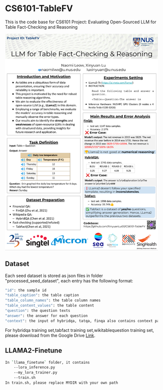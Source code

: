 # CS6101-TableFV
This is the code base for CS6101 Project: Evaluating Open-Sourced LLM for Table Fact-Checking and Reasoning

![alt text](https://github.com/XinyuanLu00/CS6101-TableFV/blob/main/poster.png?raw=true)

## Dataset

Each seed dataset is stored as json files in folder "processed_seed_dataset", each entry has the following format:

```bash
"id": the sample id
"table_caption": the table caption
"table_column_names": the table column names
"table_content_values": the table content
"question": the question texts
"answer": the answer for each question
"context": the input of hybridqa, tatqa, finqa also contains context paragraph.
```

For hybridqa training set,tabfact training set,wikitablequestion training set, please download from the Google Drive [Link](https://drive.google.com/drive/folders/1IH6dep2eQvz9Lw_Iz9XnqcCuX69EhB_R?usp=sharing).

## LLAMA2-Finetune
```bash
In `llama_finetune` folder, it contains
    --lora_inference.py 
    --my_lora_trainer.py 
    --train.sh
In train.sh, please replace MYDIR with your own path
```
